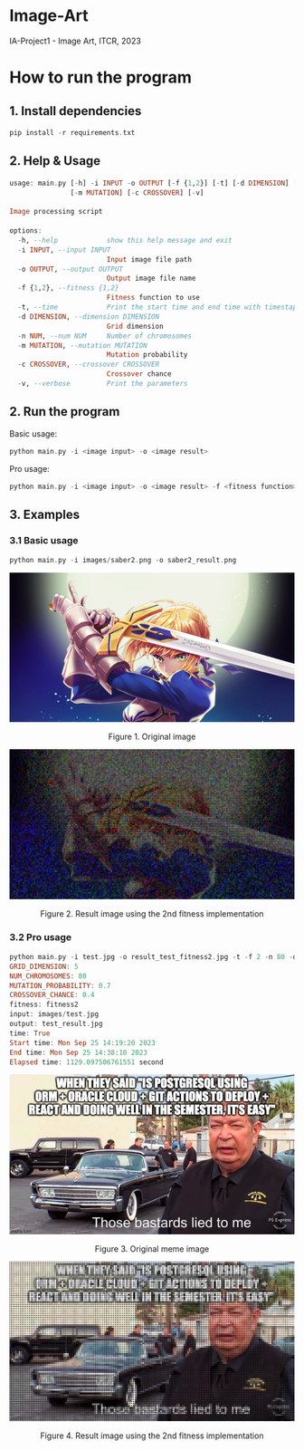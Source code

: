 # Image-Art
 IA-Project1 - Image Art, ITCR, 2023

# How to run the program
## 1. Install dependencies
```haskell
pip install -r requirements.txt
```
## 2. Help & Usage
```haskell
usage: main.py [-h] -i INPUT -o OUTPUT [-f {1,2}] [-t] [-d DIMENSION] [-n NUM]
               [-m MUTATION] [-c CROSSOVER] [-v]

Image processing script

options:
  -h, --help            show this help message and exit
  -i INPUT, --input INPUT
                        Input image file path
  -o OUTPUT, --output OUTPUT
                        Output image file name
  -f {1,2}, --fitness {1,2}
                        Fitness function to use
  -t, --time            Print the start time and end time with timestap
  -d DIMENSION, --dimension DIMENSION
                        Grid dimension
  -n NUM, --num NUM     Number of chromosomes
  -m MUTATION, --mutation MUTATION
                        Mutation probability
  -c CROSSOVER, --crossover CROSSOVER
                        Crossover chance
  -v, --verbose         Print the parameters
  ```
## 2. Run the program
Basic usage:
```haskell
python main.py -i <image input> -o <image result>
```
Pro usage:
```haskell
python main.py -i <image input> -o <image result> -f <fitness function> -t -d <grid dimension> -n <number of chromosomes> -m <mutation probability> -c <crossover chance> -v
```
## 3. Examples
### 3.1 Basic usage
```haskell
python main.py -i images/saber2.png -o saber2_result.png
```
![alt text](img/saber2.jpg)
<p><center>Figure 1. Original image</center></p>

![alt text](img/result_saber2_fitness1.jpg)
<p><center>Figure 2. Result image using the 2nd fitness implementation</center></p>

### 3.2 Pro usage
```haskell
python main.py -i test.jpg -o result_test_fitness2.jpg -t -f 2 -n 80 -d 5 -m 0.7 -c 0.4
GRID_DIMENSION: 5
NUM_CHROMOSOMES: 80
MUTATION_PROBABILITY: 0.7
CROSSOVER_CHANCE: 0.4
fitness: fitness2
input: images/test.jpg
output: test_result.jpg
time: True
Start time: Mon Sep 25 14:19:20 2023
End time: Mon Sep 25 14:38:10 2023
Elapsed time: 1129.097506761551 second
```

![alt text](img/test.jpg)
<p><center>Figure 3. Original meme image</center></p>

![alt text](img/result_test_fitness2.jpg)
<p><center>Figure 4. Result image using the 2nd fitness implementation</center></p>
